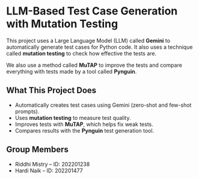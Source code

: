 # LLM-Based Test Case Generation with Mutation Testing

This project uses a Large Language Model (LLM) called **Gemini** to automatically generate test cases for Python code. It also uses a technique called **mutation testing** to check how effective the tests are.

We also use a method called **MuTAP** to improve the tests and compare everything with tests made by a tool called **Pynguin**.

## What This Project Does

- Automatically creates test cases using Gemini (zero-shot and few-shot prompts).
- Uses **mutation testing** to measure test quality.
- Improves tests with **MuTAP**, which helps fix weak tests.
- Compares results with the **Pynguin** test generation tool.

## Group Members
- Riddhi Mistry – ID: 202201238  
- Hardi Naik – ID: 202201477

